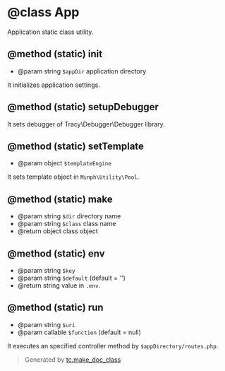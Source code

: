 # @class App

 Application static class utility.

## @method (static) init
* @param string `$appDir` application directory

 It initializes application settings.

## @method (static) setupDebugger

 It sets debugger of Tracy\Debugger\Debugger library.

## @method (static) setTemplate
* @param object `$templateEngine`

 It sets template object in `Minph\Utility\Pool`.

## @method (static) make
* @param string `$dir` directory name
* @param string `$class` class name
* @return object class object 

## @method (static) env
* @param string `$key`
* @param string `$default` (default = '')
* @return string value in `.env`.

## @method (static) run
* @param string `$uri`
* @param callable `$function` (default = null)

 It executes an specified controller method by `$appDirectory/routes.php`.




>Generated by [tc.make_doc_class](https://github.com/ISSKJ/toolc-dist/)
